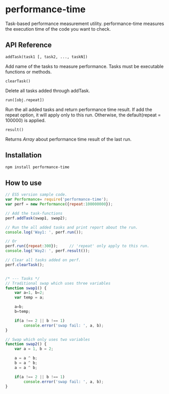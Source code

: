 # performance-time
 Task-based performance measurement utility.
 performance-time measures the execution time of the code you want to check.

## API Reference

`addTask(task1 [, task2, ..., taskN])`

Add name of the tasks to measure performance.
Tasks must be executable functions or methods.

`clearTask()`

Delete all tasks added through addTask.

`run([obj.repeat])`

Run the all added tasks and return performance time result.
If add the repeat option, it will apply only to this run.
Otherwise, the default(repeat = 100000) is applied.

`result()`

Returns *Array* about performance time result of the last run.


## Installation
```sh
npm install performance-time
```

## How to use
```javascript
// ES5 version sample code.
var Performance= require('performance-time');
var perf = new Performance({repeat:100000000});

// Add the task-functions
perf.addTask(swap1, swap2);

// Run the all added tasks and print report about the run.
console.log('Way1: ', perf.run());

// Or
perf.run({repeat:300});		// 'repeat' only apply to this run.
console.log('Way2: ', perf.result());

// Clear all tasks added on perf.
perf.clearTask();


/* --- Tasks */
// Traditional swap which uses three variables
function swap1() {
	var a=1, b=2;
	var temp = a;

	a=b;
	b=temp;

	if(a !== 2 || b !== 1)
		console.error('swap fail: ', a, b);
}

// Swap which only uses two variables
function swap2() {
	var a = 1, b = 2;

	a = a ^ b;
	b = a ^ b;
	a = a ^ b;

	if(a !== 2 || b !== 1)
		console.error('swap fail: ', a, b);
}
```